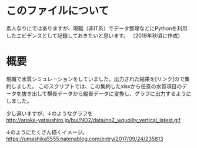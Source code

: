 # このファイルについて
素人なりにではありますが、現職（非IT系）でデータ整理などにPythonを利用したエビデンスとして記録しておきたいと思います。
（2019年秋頃に作成）

# 概要
現職で水質シミュレーションをしていました。出力された結果を[リンク]ので集約しました。
このスクリプトでは、この集約したxlsxから任意の水質項目のデータを抜き出して横長データから縦長データに変換し、グラフに出力するようにしました。

少し違いますが、↓のようなグラフを<br>
http://ariake-yatsushiro.jp/bui/NO2/data/no2_wquolity_vertical_latest.gif

↓のようにたくさん描くイメージ。<br>
https://umashika5555.hatenablog.com/entry/2017/09/24/235813
